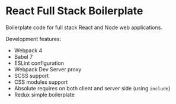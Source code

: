 # React Full Stack Boilerplate

Boilerplate code for full stack React and Node web applications.

Development features:
- Webpack 4
- Babel 7
- ESLint configuration
- Webpack Dev Server proxy
- SCSS support
- CSS modules support
- Absolute requires on both client and server side (using `include`)
- Redux simple boilerplate
